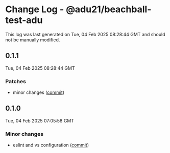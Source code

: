 # Change Log - @adu21/beachball-test-adu

This log was last generated on Tue, 04 Feb 2025 08:28:44 GMT and should not be manually modified.

<!-- Start content -->

## 0.1.1

Tue, 04 Feb 2025 08:28:44 GMT

### Patches

- minor changes ([commit](https://github.com/dp-test-org-1/beachball-testing/commit/7f716ddcf35a2670a955a29f8f4bda5c459fa01c))

## 0.1.0

Tue, 04 Feb 2025 07:05:58 GMT

### Minor changes

- eslint and vs configuration ([commit](https://github.com/dp-test-org-1/beachball-testing/commit/56f59518ee29e455f45a358d65ef5cfb7b335317))
